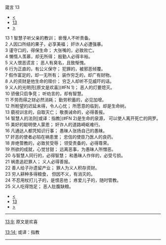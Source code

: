 ﻿





 箴言 13




* [<](bible/PRO12.md)
* [13](bible/PRO.md)
* [>](bible/PRO14.md)



 
13 
1 智慧子听父亲的教训； 亵慢人不听责备。  
2 人因口所结的果子，必享美福； 奸诈人必遭强暴。  
3 谨守口的，得保生命； 大张嘴的，必致败亡。  
4 懒惰人羡慕，却无所得； 殷勤人必得丰裕。  
5 义人恨恶谎言； 恶人有臭名，且致惭愧。  
6 行为正直的，有公义保守； 犯罪的，被邪恶倾覆。  
7 假作富足的，却一无所有； 装作穷乏的，却广有财物。  
8 人的资财是他生命的赎价； 穷乏人却听不见威吓的话。  
9 义人的光明亮[原文是欢喜](#FN
1)； 恶人的灯要熄灭。  
10 骄傲只启争竞； 听劝言的，却有智慧。  
11 不劳而得之财必然消耗； 勤劳积蓄的，必见加增。  
12 所盼望的迟延未得，令人心忧； 所愿意的临到，却是生命树。  
13 藐视训言的，自取灭亡； 敬畏诫命的，必得善报。  
14 智慧人的法则[或译：指教](#FN
2)是生命的泉源， 可以使人离开死亡的网罗。  
15 美好的聪明使人蒙恩； 奸诈人的道路崎岖难行。  
16 凡通达人都凭知识行事； 愚昧人张扬自己的愚昧。  
17 奸恶的使者必陷在祸患里； 忠信的使臣乃医人的良药。  
18 弃绝管教的，必致贫受辱； 领受责备的，必得尊荣。  
19 所欲的成就，心觉甘甜； 远离恶事，为愚昧人所憎恶。  
20 与智慧人同行的，必得智慧； 和愚昧人作伴的，必受亏损。  
21 祸患追赶罪人； 义人必得善报。  
22 善人给子孙遗留产业； 罪人为义人积存资财。  
23 穷人耕种多得粮食， 但因不义，有消灭的。  
24 不忍用杖打儿子的，是恨恶他； 疼爱儿子的，随时管教。  
25 义人吃得饱足； 恶人肚腹缺粮。 
* [<](bible/PRO12.md)
* [13](bible/PRO.md)
* [>](bible/PRO14.md)





---


[13:9:](#V9)
原文是欢喜


[13:14:](#V14)
或译：指教




---









